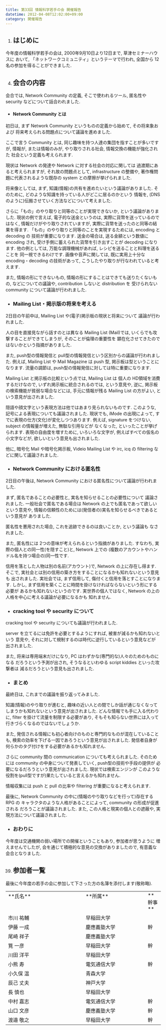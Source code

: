 ```yaml
---
title: 第33回 情報科学若手の会 開催報告
datetime: 2012-04-08T12:02:00+09:00
category: 開催報告
---
```


1.  ## はじめに

今年度の情報科学若手の会は, 2000年9月10日より12日まで, 草津セミナーハウスに おいて, 「ネットワークコミュニティ」というテーマで行われ, 全国から 12名の参加を得ることができました.

4.  ## 会合の内容

会合では, Network Community の定義, そこで使われるツール, 匿名性や security などについて話合われました.

*   #### Network Community とは

初日は, まず Network Community というものの定義から始めて, その将来象および 将来考えられる問題点について議論を進めました.

ここで言う Community とは, 同じ趣味を持つ人達の集団を指すことが多いですが, 情報が, または情報のみが, やり取りされる社会, 情報交換の機能が強化された 社会という定義も考えられます.

現状は Network の発達や Network に対する社会の対応に関しては 過渡期にあると考えられますが, それ故の問題点として, infrastructure の整備や, 著作権問題に代表されるような既存の system との摩擦が挙げられました.

将来像としては, まず, 知識(情報)の共有を進めたいという議論がありました. そのために, どのような知識を持っている人がどこに居るのかという 情報を, (DNS のように)伝搬させていく方法などについて考えました.

さらに「もの」のやり取りと同等のことが実現できないか, という議論がありました. 現状の例で言えば, 電子的な送金というのは, 実際に貨幣を送っているのではなく, 情報だけがやり取りされていますが, 実際に貨幣を送ったのと同等の結果を得ます. 「もの」のやり取りと同等のことを実現するためには, encoding と decoding の 技術が重要になります. 送金の場合は, 送る金額という数値に encoding され, 受け手側に蓄えられた貨幣を引き出すことが decoding になります. 他の例としては, 万能な調理機械があれば, レシピを送ることと料理を送ることを 同一視できるわけです. 画像や音声に関しては, 既に実用上十分な encoding・decoding の技術があって, こうしたやり取りが行なわれていると考えます.

また, 情報の形にできないもの, 情報の形にすることはできても送りたくないもの, などについての議論や, contribution しないと distribution を 受けられない community について議論が行われました.

*   ### Mailing List・掲示版の将来を考える

2日目の午前中は, Mailing List や(電子)掲示板の現状と将来について 議論が行われました.

人の目を直接見ながら話すのとは異なる Mailing List (Mail)では, いくらでも攻撃することができてしまうが, そのことが倫理の重要性を 顕在化させてきたのではないかという指摘がありました.

また, push型の情報発信と pull型の情報発信という区別からの議論が行われました. 例えば, Mailing List や Mail Magazine は push 型, 掲示板は型ということに なります. 流量の調節は, push型の情報発信に対しては特に重要になります.

Mailing List と掲示板の比較という点では, Mailing List は 個人の HD領域を消費するだけなので, いずれ掲示板に統合されるのでは, という意見や, 逆に, 掲示板の検索機能が貧弱な場合などには, 手元に情報が残る Mailing List の方がよい, という意見が出されました.

隠語や顔文字という表現方法は他ではあまり見られないものです. このような, 記号による表現についても議論されました. 現状でも, iMode の出現によって, すでに表現の仕方(文化)が変化しつつあります. 例えば, signature をつけない, subject の情報量が増えた, 無駄な引用などが なくなった, といったことが挙げられます. 表現の自由度を増すために, いろいろな文字が, 例えばすべての仮名の小文字などが, 欲しいという意見も出されました.

他に, 暗号化 Mail や暗号化掲示板, Videio Mailing List や irc, icq の filtering などに関して議論されました.

*   ### Network Community における匿名性

2日目の午後は, Network Community における匿名性について議論が行われました.

まず, 匿名であることの必要性と, 実名を知らせることの必要性について 議論されました. 一般社会で匿名である場合は Network の上でも匿名であって欲しいという意見や, 情報の信頼性のためには(発信者の)実名を知らせるべきであるという意見が ありました.

匿名性を悪用された場合, これを追跡できるのは良いことか, という議論も なされました.

また, 匿名性には 2つの意味が考えられるという指摘がありました. すなわち, 実際の個人との同一性(を隠すこと)と, Network 上での (複数のアカウントやハンドル名を持つ場合の)同一性です.

信用を落とした人物は別の名前(アカウント)で, Network の上に存在し得ます. そこで, 実社会とは別の信用の築き方をすることになるかも知れないという意見も 出されました. 実社会では, まず信用して, 傷付くと信用を落とすことになります. しかし, まず信用を築くことに時間を掛けなければならないという形にする必要が あるかも知れないというのです. 実世界の個人ではなく, Network の上の人格を中心に考える議論が必要になるかも 知れません.

*   ### cracking tool や security について

cracking tool や security についても議論が行われました.

server を立てるには免許を必要とするようにすれば, 被害が減るかも知れないという 意見や, それに対して規制するのは時代に逆行しているという意見などが 出されました.

また, 将来は専用端末だけになり, PC はわずかな(専門的な)人々のためのものになる だろうという予測が出され, そうなるといわゆる script kiddies といった攻撃者は 減るだろうという意見も出されました.

*   ### まとめ

最終日は, これまでの議論を振り返ってみました.

知識(情報)のやり取りが進むと, 趣味の近い人との間でしか話が通じなくなって しまうかも知れないという意見が出されました. どんな情報でも手に入る代わりに, filter を掛けて流量を制限する必要があり, そもそも知らない世界には入って 行きづらくなるのではないでしょうか.

また, 発信される情報にも初心者向けのものと専門的なものが混在していることも, 検索の効率を下げる一因であろうという意見が出されました. 発信者自身が 何らかのタグ付けをする必要があるかも知れません.

さらに community 間の communication についても考えられました. そのためには community の中身について発表していく, push型の技術や手段の提供が 必要になるだろうという意見が出されました. 現状では検索エンジンが このような役割を(pull型ですが)果たしていると言えるかも知れません.

情報収集には push と pull の比率や filtering が重要になると考えられます.

最後に, Network Community の中に(情報のやり取りなどを行って)存在する RPG の キャラクタのような人格があることによって, community の形成が促進される だろうことが議論されました. また, この人格と現実の個人との遮蔽や, 実現方法について議論されました.

*   ### おわりに

今年度は交通機関の弱い場所での開催ということもあり, 参加者が思うように 増えませんでしたが, 会を通じて積極的な意見の交換がありましたので, 有意義な 会合となりました.  

39.  ## 参加者一覧

最後に今年度の若手の会に参加して下さった方の名簿を添付します(敬称略).

<table border="0" cellpadding="2" cellspacing="0" width="65%">

<tbody>

<tr>

<td valign="top" width="50%">**氏名**</td>

<td valign="top" width="40%">**所属**</td>

<td valign="top" width="10%">**幹事**</td>

</tr>

<tr>

<td valign="top" width="50%">市川 祐輔</td>

<td valign="top" width="40%">早稲田大学</td>

</tr>

<tr>

<td valign="top" width="50%">伊藤 一成</td>

<td valign="top" width="40%">慶應義塾大学</td>

<td valign="top" width="10%">幹</td>

</tr>

<tr>

<td valign="top" width="50%">尾崎 祥子</td>

<td valign="top" width="40%">慶應義塾大学</td>

</tr>

<tr>

<td valign="top" width="50%">筧 一彦</td>

<td valign="top" width="40%">早稲田大学</td>

<td valign="top" width="10%">幹</td>

</tr>

<tr>

<td valign="top" width="50%">川田 洋平</td>

<td valign="top" width="40%">早稲田大学</td>

</tr>

<tr>

<td valign="top" width="50%">小熊 寿</td>

<td valign="top" width="40%">電気通信大学</td>

<td valign="top" width="10%">幹</td>

</tr>

<tr>

<td valign="top" width="50%">小久保 温</td>

<td valign="top" width="40%">青森大学</td>

</tr>

<tr>

<td valign="top" width="50%">辰己 丈夫</td>

<td valign="top" width="40%">神戸大学</td>

</tr>

<tr>

<td valign="top" width="50%">長 慎也</td>

<td valign="top" width="40%">早稲田大学</td>

</tr>

<tr>

<td valign="top" width="50%">中村 嘉志</td>

<td valign="top" width="40%">電気通信大学</td>

<td valign="top" width="10%">幹</td>

</tr>

<tr>

<td valign="top" width="50%">山口 文彦</td>

<td valign="top" width="40%">慶應義塾大学</td>

<td valign="top" width="10%">幹</td>

</tr>

<tr>

<td valign="top" width="50%">渡邉 敬之</td>

<td valign="top" width="40%">早稲田大学</td>

<td valign="top" width="10%">幹</td>

</tr>

</tbody>

</table>